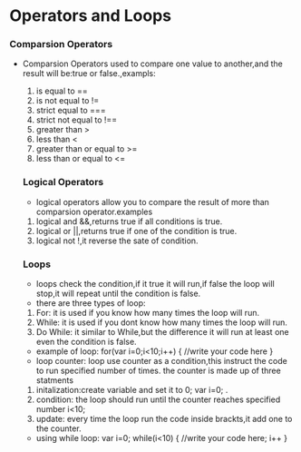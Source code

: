 # Operators and Loops
### Comparsion Operators
* Comparsion Operators used to compare one value to another,and the result will be:true or false.,exampls:
  1. is equal to ==
  2. is not equal to !=
  3. strict equal to ===
  4. strict not equal to !==
  5. greater than >
  6. less than <
  7. greater than or equal to >=
  8. less than or equal to <=
  
  ### Logical Operators
  * logical operators allow you to compare the result of more than comparsion operator.examples
   1. logical and &&,returns true if all conditions is true.
   2. logical or ||,returns true if one of the condition is true.
   3. logical not !,it reverse the sate of condition.
   
  ### Loops
  * loops check the condition,if it true it will run,if false the loop will stop,it will repeat until the condition is false.
  * there are three types of loop:
   1. For: it is used if you know how many times the loop will run.
   2. While: it is used if you dont know how many times the loop will run.
   3. Do While: it similar to While,but the difference it will run at least one even the condition is false.
  * example of loop:
   for(var i=0;i<10;i++)
   {
    //write your code here
   }
   * loop counter: loop use counter as a condition,this instruct the code to run specified number of times.
    the counter is made up of three statments
    1. initalization:create variable and set it to 0; var i=0; .
    2. condition: the loop should run until the counter reaches specified number i<10;
    3. update: every time the loop run the code inside brackts,it add one to the counter.
   * using while loop:
    var i=0;
    while(i<10)
    {
     //write your code here;
     i++
    }
    
